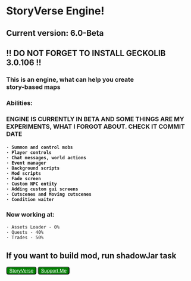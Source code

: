 <h1><b>StoryVerse Engine!</b></h1>
<h2>Current version: 6.0-Beta</h2>
<h2>!! DO NOT FORGET TO INSTALL GECKOLIB 3.0.106 !!</h2>
<h3>This is an engine, what can help you create<br>
<b>story-based maps</b></h3>
<h3>Abilities:</h3>
<h3>ENGINE IS CURRENTLY IN BETA AND SOME THINGS ARE MY EXPERIMENTS, WHAT I FORGOT ABOUT. CHECK IT COMMIT DATE</h3>
<h4>

    · Summon and control mobs
    · Player controls
    · Chat messages, world actions
    · Event manager
    · Background scripts
    · Mod scripts
    · Fade screen
    · Custom NPC entity
    · Adding custom gui screens
    · Cutscenes and Moving cutscenes
    · Condition waiter

</h4>

<h3>Now working at:</h3>
    
    · Assets Loader - 0%
    · Quests - 40%
    · Trades - 50%
    

<h2>If you want to build mod, run shadowJar task</h2>
<button style="border-radius: 5px; background-color: green; color: black;" class="custom_button"><a style="color: white;" href="https://www.t.me/StoryVerseStudioOfficial">
StoryVerse</a></button>
<button class="custom_button" style="border-radius: 5px; background-color: green; color: black;"><a style="color: white;" href="https://www.donationalerts.com/r/salutyt">
Support Me</a></button>
